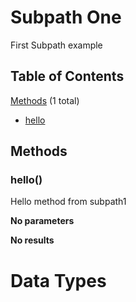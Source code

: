 # Subpath One

First Subpath example

## Table of Contents

[Methods](#methods) (1 total)
* [hello](#hello)

## <a name="methods">Methods</a>

### <a name='hello'>hello()</a>

Hello method from subpath1

**No parameters**

**No results**

# <a name="datatypes">Data Types</a>

